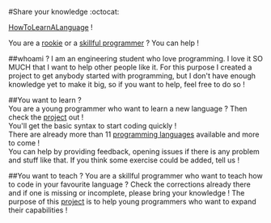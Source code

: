 #Share your knowledge :octocat:

[HowToLearnALanguage](https://github.com/P1kachu/ProgrammingLearning) !    

You are a [rookie](#you-want-to-learn-) or a [skillful programmer](#you-want-to-teach-) ? You can help !   

##whoami ?
I am an engineering student who love programming. I love it SO MUCH that I want to help other people like it. For this purpose I created a project to get anybody started with programming, but I don't have enough knowledge yet to make it big, so if you want to help, feel free to do so !

##You want to learn ?    
You are a young programmer who want to learn a new language ? Then check the [project](https://github.com/P1kachu/ProgrammingLearning#how-to-learn-a-language) out !    
You'll get the basic syntax to start coding quickly !     
There are already more than 11 [programming languages](https://github.com/P1kachu/ProgrammingLearning#languages-currently-available) available and more to come !    
You can help by providing feedback, opening issues if there is any problem and stuff like that. If you think some exercise could be added, tell us !

##You want to teach ?
You are a skillful programmer who want to teach how to code in your favourite language ? Check the corrections 
already there and if one is missing or incomplete, please bring your knowledge ! The purpose of this [project](https://github.com/P1kachu/ProgrammingLearning#how-to-learn-a-language) is to help young programmers who want to expand their capabilities !
